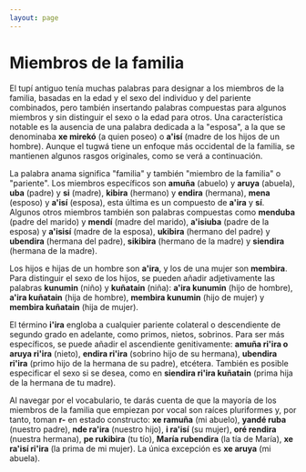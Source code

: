 ```yaml
---
layout: page
---
```


# Miembros de la familia

El tupí antiguo tenía muchas palabras para designar a los miembros de la familia, basadas en la edad y el sexo del individuo y del pariente combinados, pero también insertando palabras compuestas para algunos miembros y sin distinguir el sexo o la edad para otros. Una característica notable es la ausencia de una palabra dedicada a la "esposa", a la que se denominaba **xe mirekó** (a quien poseo) o **a'isí** (madre de los hijos de un hombre). Aunque el tugwá tiene un enfoque más occidental de la familia, se mantienen algunos rasgos originales, como se verá a continuación.

La palabra anama significa "familia" y también "miembro de la familia" o "pariente". Los miembros específicos son **amuña** (abuelo) y **aruya** (abuela), **uba** (padre) y **si** (madre), **kibira** (hermano) y **endira** (hermana), **mena** (esposo) y **a'isí** (esposa), esta última es un compuesto de **a'ira** y **sí**. Algunos otros miembros también son palabras compuestas como **menduba** (padre del marido) y **mendí** (madre del marido), **a'isiuba** (padre de la esposa) y **a'isisí** (madre de la esposa), **ukibira** (hermano del padre) y **ubendira** (hermana del padre), **sikibira** (hermano de la madre) y **siendira** (hermana de la madre).

Los hijos e hijas de un hombre son **a'ira**, y los de una mujer son **membira**. Para distinguir el sexo de los hijos, se pueden añadir adjetivamente las palabras **kunumin** (niño) y **kuñatain** (niña): **a'ira kunumin** (hijo de hombre), **a'ira kuñatain** (hija de hombre), **membira kunumin** (hijo de mujer) y **membira kuñatain** (hija de mujer).

El término **i'ira** engloba a cualquier pariente colateral o descendiente de segundo grado en adelante, como primos, nietos, sobrinos. Para ser más específicos, se puede añadir el ascendiente genitivamente: **amuña ri'ira o aruya ri'ira** (nieto), **endira ri'ira** (sobrino hijo de su hermana), **ubendira ri'ira** (primo hijo de la hermana de su padre), etcétera. También es posible especificar el sexo si se desea, como en **siendira ri'ira kuñatain** (prima hija de la hermana de tu madre).

Al navegar por el vocabulario, te darás cuenta de que la mayoría de los miembros de la familia que empiezan por vocal son raíces pluriformes y, por tanto, toman **r-** en estado constructo: **xe ramuña** (mi abuelo), **yandé ruba** (nuestro padre), **nde ra'ira** (nuestro hijo), **i ra'isí** (su mujer), **oré rendira** (nuestra hermana), **pe rukibira** (tu tío), **María rubendira** (la tía de María), **xe ra'isí ri'ira** (la prima de mi mujer). La única excepción es **xe aruya** (mi abuela).
